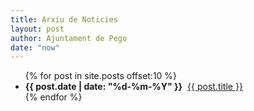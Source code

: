```yaml
---
title: Arxiu de Noticies
layout: post
author: Ajuntament de Pego
date: "now"
---
```

<div class="span-13 news">
    <ul>
    {% for post in site.posts offset:10 %}
        <li>
            <strong>{{ post.date | date: "%d-%m-%Y" }}</strong>&nbsp;
            <a href="{{ post.url }}">{{ post.title }}</a>
        </li>
    {% endfor %}
    </ul>
</div>